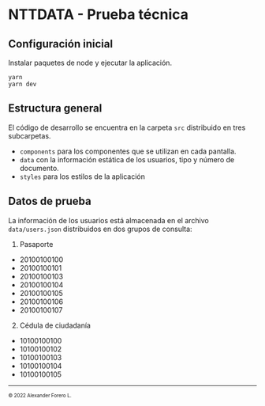 # NTTDATA - Prueba técnica

## Configuración inicial

Instalar paquetes de node y ejecutar la aplicación.
```
yarn
yarn dev
```

## Estructura general
El código de desarrollo se encuentra en la carpeta `src` distribuido en tres subcarpetas.
- `components` para los componentes que se utilizan en cada pantalla.
- `data` con la información estática de los usuarios, tipo y número de documento.
- `styles` para los estilos de la aplicación

## Datos de prueba
La información de los usuarios está almacenada en el archivo `data/users.json` distribuidos en dos grupos de consulta:

1. Pasaporte
- 20100100100
- 20100100101
- 20100100103
- 20100100104
- 20100100105
- 20100100106
- 20100100107

2. Cédula de ciudadanía
- 10100100100
- 10100100102
- 10100100103
- 10100100104
- 10100100105

<hr />
<sub><sup>© 2022  Alexander Forero L.</sup></sub>